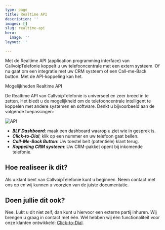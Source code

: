 ```yaml
---
type: page
title: Realtime API
description: ''
images: []
slug: realtime-api
hero:
  image: ''
layout: ''

---
```

Met de Realtime API (application programming interface) van CallvoipTelefonie koppelt u uw telefooncentrale met een extern systeem. Of nu gaat om een integratie met uw CRM systeem of een Call-me-Back button. Met de API-koppeling kan het.

Mogelijkheden Realtime API

De Realtime API van CallvoipTelefonie is universeel en zeer breed in te zetten. Het biedt u de mogelijkheid om de telefooncentrale intelligent te koppelen met andere systemen en software. Denkt u bijvoorbeeld aan de volgende toepassingen:

![API](https://www.callvoiptelefonie.nl/wp-content/uploads/2017/02/seamless-integration-icon.png)

* **_BLF Dashboard_**: maak een dashboard waarop u ziet wie in gesprek is.
* **_Click-to-Dial_**; klik op een nummer en uw telefoon gaat bellen.
* **_Call-Me-Back Button_**: Uw toestel belt (potentiële) klant terug.
* **_Koppeling CRM systeem_**: Uw CRM-pakket opent bij inkomende telefonie.

## Hoe realiseer ik dit?

Als u klant bent van CallvoipTelefonie kunt u beginnen. Neem contact met ons op en wij kunnen u voorzien van de juiste documentatie.

## Doen jullie dit ook?

Nee. Lukt u dit niet zelf, dan kunt u hiervoor een externe partij inhuren. Wij brengen u graag in contact met één. Wel hebben wij één functionaliteit voor onze klanten ontwikkeld: [Click-to-Dial](/clicktodial/).